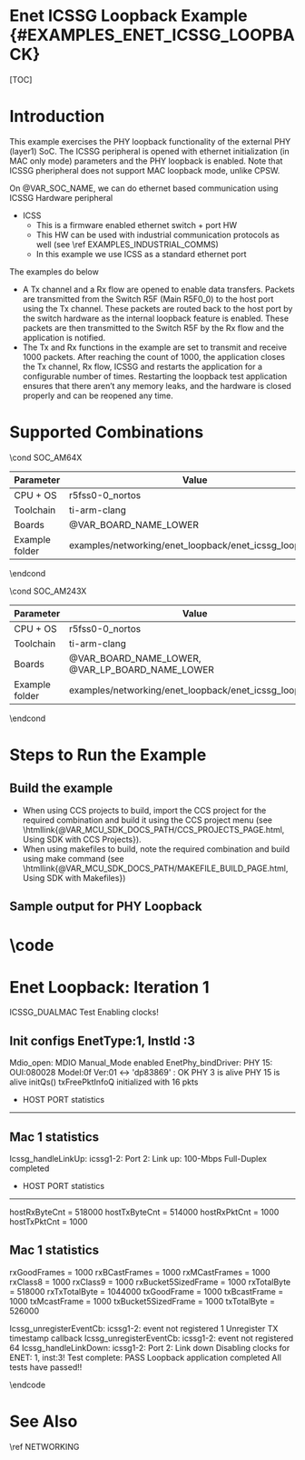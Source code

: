 # Enet ICSSG Loopback Example {#EXAMPLES_ENET_ICSSG_LOOPBACK}

[TOC]

# Introduction


This example exercises the PHY loopback functionality of the external PHY (layer1) SoC. The ICSSG peripheral is opened with ethernet initialization (in MAC only mode) parameters and the PHY loopback is enabled.
Note that ICSSG pheripheral does not support MAC loopback mode, unlike CPSW.

On @VAR_SOC_NAME, we can do ethernet based communication using ICSSG Hardware peripheral
- ICSS
  - This is a firmware enabled ethernet switch + port HW
  - This HW can be used with industrial communication protocols as well (see \ref EXAMPLES_INDUSTRIAL_COMMS)
  - In this example we use ICSS as a standard ethernet port


The examples do below
- A Tx channel and a Rx flow are opened to enable data transfers. Packets are transmitted from the Switch R5F (Main R5F0_0) to the host port using the Tx channel. These packets are routed back to the host port by the switch hardware as the internal loopback feature is enabled. These packets are then transmitted to the Switch R5F by the Rx flow and the application is notified.
- The Tx and Rx functions in the example are set to transmit and receive 1000 packets. After reaching the count of 1000, the application closes the Tx channel, Rx flow, ICSSG and restarts the application for a configurable number of times. Restarting the loopback test application ensures that there aren’t any memory leaks, and the hardware is closed properly and can be reopened any time.

# Supported Combinations

\cond SOC_AM64X

 Parameter      | Value
 ---------------|-----------
 CPU + OS       | r5fss0-0_nortos
 Toolchain      | ti-arm-clang
 Boards         | @VAR_BOARD_NAME_LOWER
 Example folder | examples/networking/enet_loopback/enet_icssg_loopback

\endcond

\cond SOC_AM243X

 Parameter      | Value
 ---------------|-----------
 CPU + OS       | r5fss0-0_nortos
 Toolchain      | ti-arm-clang
 Boards         | @VAR_BOARD_NAME_LOWER, @VAR_LP_BOARD_NAME_LOWER
 Example folder | examples/networking/enet_loopback/enet_icssg_loopback

\endcond

# Steps to Run the Example

## Build the example

- When using CCS projects to build, import the CCS project for the required combination
  and build it using the CCS project menu (see \htmllink{@VAR_MCU_SDK_DOCS_PATH/CCS_PROJECTS_PAGE.html, Using SDK with CCS Projects}).
- When using makefiles to build, note the required combination and build using
  make command (see \htmllink{@VAR_MCU_SDK_DOCS_PATH/MAKEFILE_BUILD_PAGE.html, Using SDK with Makefiles})

## Sample output for PHY Loopback

\code
=============================
 Enet Loopback: Iteration 1 
=============================
ICSSG_DUALMAC Test
Enabling clocks!

Init  configs EnetType:1, InstId :3
----------------------------------------------
Mdio_open: MDIO Manual_Mode enabled
EnetPhy_bindDriver: PHY 15: OUI:080028 Model:0f Ver:01 <-> 'dp83869' : OK
PHY 3 is alive
PHY 15 is alive
initQs() txFreePktInfoQ initialized with 16 pkts

 - HOST PORT statistics
--------------------------------


 Mac 1 statistics
--------------------------------

Icssg_handleLinkUp: icssg1-2: Port 2: Link up: 100-Mbps Full-Duplex
completed

 - HOST PORT statistics
--------------------------------
  hostRxByteCnt              = 518000
  hostTxByteCnt              = 514000
  hostRxPktCnt               = 1000
  hostTxPktCnt               = 1000


 Mac 1 statistics
--------------------------------
  rxGoodFrames            = 1000
  rxBCastFrames           = 1000
  rxMCastFrames           = 1000
  rxClass8                = 1000
  rxClass9                = 1000
  rxBucket5SizedFrame     = 1000
  rxTotalByte             = 518000
  rxTxTotalByte           = 1044000
  txGoodFrame             = 1000
  txBcastFrame            = 1000
  txMcastFrame            = 1000
  txBucket5SizedFrame     = 1000
  txTotalByte             = 526000

Icssg_unregisterEventCb: icssg1-2: event not registered 1
Unregister TX timestamp callback
Icssg_unregisterEventCb: icssg1-2: event not registered 64
Icssg_handleLinkDown: icssg1-2: Port 2: Link down
Disabling clocks for ENET: 1, inst:3!
Test complete: PASS
Loopback application completed
All tests have passed!!

\endcode

# See Also

\ref NETWORKING
